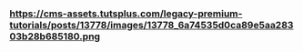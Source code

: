 


### https://cms-assets.tutsplus.com/legacy-premium-tutorials/posts/13778/images/13778_6a74535d0ca89e5aa28303b28b685180.png
